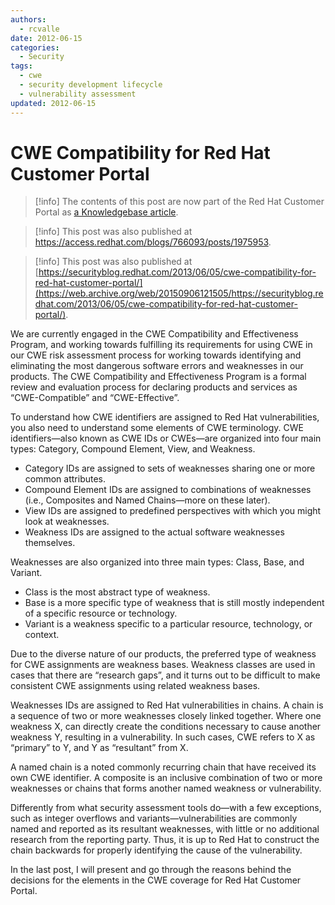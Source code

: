 ```yaml
---
authors:
  - rcvalle
date: 2012-06-15
categories:
  - Security
tags:
  - cwe
  - security development lifecycle
  - vulnerability assessment
updated: 2012-06-15
---
```


# CWE Compatibility for Red Hat Customer Portal

> [!info]
> The contents of this post are now part of the Red Hat Customer Portal as [a
> Knowledgebase article](https://access.redhat.com/articles/cwe_compatibility).

> [!info]
> This post was also published at
> <https://access.redhat.com/blogs/766093/posts/1975953>.

> [!info]
> This post was also published at
> [https://securityblog.redhat.com/2013/06/05/cwe-compatibility-for-red-hat-customer-portal/](https://web.archive.org/web/20150906121505/https://securityblog.redhat.com/2013/06/05/cwe-compatibility-for-red-hat-customer-portal/).

We are currently engaged in the CWE Compatibility and Effectiveness Program, and working towards fulfilling its requirements for using CWE in our CWE risk assessment process for working towards identifying and eliminating the most dangerous software errors and weaknesses in our products. The CWE Compatibility and Effectiveness Program is a formal review and evaluation process for declaring products and services as “CWE-Compatible” and “CWE-Effective”.

<!-- more -->

To understand how CWE identifiers are assigned to Red Hat vulnerabilities, you also need to understand some elements of CWE terminology. CWE identifiers—also known as CWE IDs or CWEs—are organized into four main types: Category, Compound Element, View, and Weakness.

* Category IDs are assigned to sets of weaknesses sharing one or more common attributes.
* Compound Element IDs are assigned to combinations of weaknesses (i.e., Composites and Named Chains—more on these later).
* View IDs are assigned to predefined perspectives with which you might look at weaknesses.
* Weakness IDs are assigned to the actual software weaknesses themselves.

Weaknesses are also organized into three main types: Class, Base, and Variant.

* Class is the most abstract type of weakness.
* Base is a more specific type of weakness that is still mostly independent of a specific resource or technology.
* Variant is a weakness specific to a particular resource, technology, or context.

Due to the diverse nature of our products, the preferred type of weakness for CWE assignments are weakness bases. Weakness classes are used in cases that there are “research gaps”, and it turns out to be difficult to make consistent CWE assignments using related weakness bases.

Weaknesses IDs are assigned to Red Hat vulnerabilities in chains. A chain is a sequence of two or more weaknesses closely linked together. Where one weakness X, can directly create the conditions necessary to cause another weakness Y, resulting in a vulnerability. In such cases, CWE refers to X as “primary” to Y, and Y as “resultant” from X.

A named chain is a noted commonly recurring chain that have received its own CWE identifier. A composite is an inclusive combination of two or more weaknesses or chains that forms another named weakness or vulnerability.

Differently from what security assessment tools do—with a few exceptions, such as integer overflows and variants—vulnerabilities are commonly named and reported as its resultant weaknesses, with little or no additional research from the reporting party. Thus, it is up to Red Hat to construct the chain backwards for properly identifying the cause of the vulnerability.

In the last post, I will present and go through the reasons behind the decisions for the elements in the CWE coverage for Red Hat Customer Portal.
